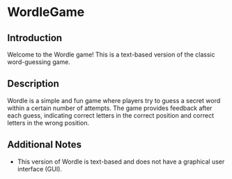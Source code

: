 # WordleGame
## Introduction
Welcome to the Wordle game! This is a text-based version of the classic word-guessing game.
## Description
Wordle is a simple and fun game where players try to guess a secret word within a certain number of attempts. The game provides feedback after each guess, indicating correct letters in the correct position and correct letters in the wrong position.
## Additional Notes
+ This version of Wordle is text-based and does not have a graphical user interface (GUI).
